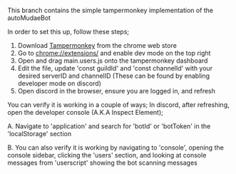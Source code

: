 This branch contains the simple tampermonkey implementation of the autoMudaeBot

In order to set this up, follow these steps;
1. Download [Tampermonkey](https://chromewebstore.google.com/detail/tampermonkey/dhdgffkkebhmkfjojejmpbldmpobfkfo) from the chrome web store
2. Go to [chrome://extensions/](chrome://extensions/) and enable dev mode on the top right
3. Open and drag main.users.js onto the tampermonkey dashboard
4. Edit the file, update 'const guildId' and 'const channelId' with your desired serverID and channelID (These can be found by enabling developer mode on discord)
5. Open discord in the browser, ensure you are logged in, and refresh

You can verify it is working in a couple of ways;
In discord, after refreshing, open the developer console (A.K.A Inspect Element);

  A. Navigate to 'application' and search for 'botId' or 'botToken' in the 'localStorage' section

  B. You can also verify it is working by navigating to 'console', opening the console sidebar, clicking the 'users' section, and looking at console messages from 'userscript' showing the bot scanning messages

